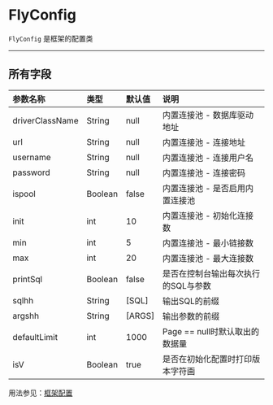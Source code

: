 # FlyConfig
`FlyConfig` 是框架的配置类

--- 

## 所有字段

| 参数名称			| 类型		| 默认值	| 说明									|
| :--------			| :--------	| :--------	| :--------								|
| driverClassName	| String	| null		| 内置连接池 - 数据库驱动地址			|
| url				| String	| null		| 内置连接池 - 连接地址					|
| username			| String	| null		|  内置连接池 - 连接用户名				|
| password			| String	| null		| 内置连接池 - 连接密码					|
| ispool			| Boolean	| false		|  内置连接池 - 是否启用内置连接池		|
| init				| int		| 10		| 内置连接池 - 初始化连接数				|
| min				| int		| 5			| 内置连接池 - 最小链接数				|
| max				| int		| 20		| 内置连接池 - 最大连接数				|
| printSql			| Boolean	| false		| 是否在控制台输出每次执行的SQL与参数	|
| sqlhh				| String	| [SQL]		| 输出SQL的前缀							|
| argshh			| String	| [ARGS]	| 输出参数的前缀						|
| defaultLimit		| int		| 1000		| Page == null时默认取出的数据量		|
| isV				| Boolean	| true		| 是否在初始化配置时打印版本字符画		|

用法参见：[框架配置](../use/config)



	